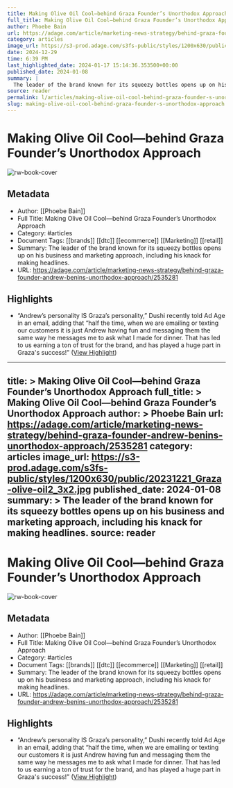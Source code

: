 ```yaml
---
title: Making Olive Oil Cool—behind Graza Founder’s Unorthodox Approach
full_title: Making Olive Oil Cool—behind Graza Founder’s Unorthodox Approach
author: Phoebe Bain
url: https://adage.com/article/marketing-news-strategy/behind-graza-founder-andrew-benins-unorthodox-approach/2535281
category: articles
image_url: https://s3-prod.adage.com/s3fs-public/styles/1200x630/public/20231221_Graza-olive-oil2_3x2.jpg
date: 2024-12-29
time: 6:39 PM
last_highlighted_date: 2024-01-17 15:14:36.353500+00:00
published_date: 2024-01-08
summary: |
  The leader of the brand known for its squeezy bottles opens up on his business and marketing approach, including his knack for making headlines.
source: reader
permalink: l/articles/making-olive-oil-cool-behind-graza-founder-s-unorthodox-approach
slug: making-olive-oil-cool-behind-graza-founder-s-unorthodox-approach
---
```

# Making Olive Oil Cool—behind Graza Founder’s Unorthodox Approach

![rw-book-cover](https://s3-prod.adage.com/s3fs-public/styles/1200x630/public/20231221_Graza-olive-oil2_3x2.jpg)

## Metadata
- Author: [[Phoebe Bain]]
- Full Title: Making Olive Oil Cool—behind Graza Founder’s Unorthodox Approach
- Category: #articles
- Document Tags: [[brands]] [[dtc]] [[ecommerce]] [[Marketing]] [[retail]] 
- Summary: The leader of the brand known for its squeezy bottles opens up on his business and marketing approach, including his knack for making headlines.
- URL: https://adage.com/article/marketing-news-strategy/behind-graza-founder-andrew-benins-unorthodox-approach/2535281

## Highlights
- “Andrew’s personality IS Graza’s personality,” Dushi recently told Ad Age in an email, adding that “half the time, when we are emailing or texting our customers it is just Andrew having fun and messaging them the same way he messages me to ask what I made for dinner. That has led to us earning a ton of trust for the brand, and has played a huge part in Graza's success!” ([View Highlight](https://read.readwise.io/read/01hmbznwsx4d39mxsge3b2f478))


---
title: >
  Making Olive Oil Cool—behind Graza Founder’s Unorthodox Approach
full_title: >
  Making Olive Oil Cool—behind Graza Founder’s Unorthodox Approach
author: >
  Phoebe Bain
url: https://adage.com/article/marketing-news-strategy/behind-graza-founder-andrew-benins-unorthodox-approach/2535281
category: articles
image_url: https://s3-prod.adage.com/s3fs-public/styles/1200x630/public/20231221_Graza-olive-oil2_3x2.jpg
published_date: 2024-01-08
summary: >
  The leader of the brand known for its squeezy bottles opens up on his business and marketing approach, including his knack for making headlines.
source: reader
---
# Making Olive Oil Cool—behind Graza Founder’s Unorthodox Approach

![rw-book-cover](https://s3-prod.adage.com/s3fs-public/styles/1200x630/public/20231221_Graza-olive-oil2_3x2.jpg)

## Metadata
- Author: [[Phoebe Bain]]
- Full Title: Making Olive Oil Cool—behind Graza Founder’s Unorthodox Approach
- Category: #articles
- Document Tags: [[brands]] [[dtc]] [[ecommerce]] [[Marketing]] [[retail]] 
- Summary: The leader of the brand known for its squeezy bottles opens up on his business and marketing approach, including his knack for making headlines.
- URL: https://adage.com/article/marketing-news-strategy/behind-graza-founder-andrew-benins-unorthodox-approach/2535281

## Highlights
- “Andrew’s personality IS Graza’s personality,” Dushi recently told Ad Age in an email, adding that “half the time, when we are emailing or texting our customers it is just Andrew having fun and messaging them the same way he messages me to ask what I made for dinner. That has led to us earning a ton of trust for the brand, and has played a huge part in Graza's success!” ([View Highlight](https://read.readwise.io/read/01hmbznwsx4d39mxsge3b2f478))


